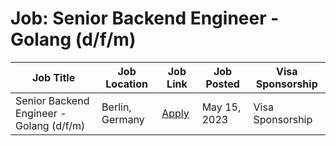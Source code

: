 # Job: Senior Backend Engineer - Golang (d/f/m)

| Job Title | Job Location | Job Link | Job Posted | Visa Sponsorship |
| --- | --- | --- | --- | --- |
| Senior Backend Engineer - Golang (d/f/m) | Berlin, Germany | [Apply](https://gymondo-gmbh.jobs.personio.com/job/620016?display=en) | May 15, 2023 | Visa Sponsorship |
